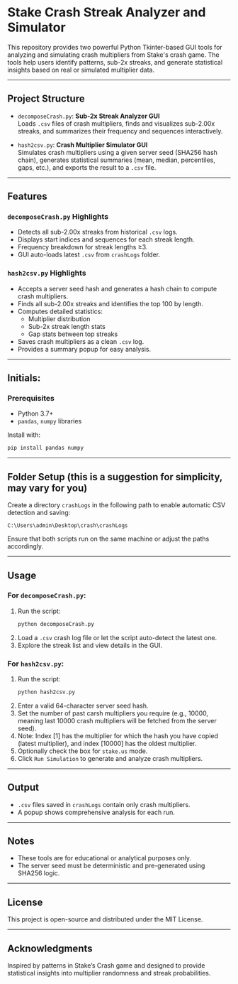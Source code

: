 
#  Stake Crash Streak Analyzer and Simulator

This repository provides two powerful Python Tkinter-based GUI tools for analyzing and simulating crash multipliers from Stake's crash game. The tools help users identify patterns, sub-2x streaks, and generate statistical insights based on real or simulated multiplier data.

---

## Project Structure

- `decomposeCrash.py`: **Sub-2x Streak Analyzer GUI**  
  Loads `.csv` files of crash multipliers, finds and visualizes sub-2.00x streaks, and summarizes their frequency and sequences interactively.

- `hash2csv.py`: **Crash Multiplier Simulator GUI**  
  Simulates crash multipliers using a given server seed (SHA256 hash chain), generates statistical summaries (mean, median, percentiles, gaps, etc.), and exports the result to a `.csv` file.

---

## Features

### `decomposeCrash.py` Highlights
- Detects all sub-2.00x streaks from historical `.csv` logs.
- Displays start indices and sequences for each streak length.
- Frequency breakdown for streak lengths ≥3.
- GUI auto-loads latest `.csv` from `crashLogs` folder.

### `hash2csv.py` Highlights
- Accepts a server seed hash and generates a hash chain to compute crash multipliers.
- Finds all sub-2.00x streaks and identifies the top 100 by length.
- Computes detailed statistics:
  - Multiplier distribution
  - Sub-2x streak length stats
  - Gap stats between top streaks
- Saves crash multipliers as a clean `.csv` log.
- Provides a summary popup for easy analysis.

---

## Initials:

### Prerequisites
- Python 3.7+
- `pandas`, `numpy` libraries

Install with:
```bash
pip install pandas numpy
```

---

## Folder Setup (this is a suggestion for simplicity, may vary for you)

Create a directory `crashLogs` in the following path to enable automatic CSV detection and saving:

```
C:\Users\admin\Desktop\crash\crashLogs
```

Ensure that both scripts run on the same machine or adjust the paths accordingly.

---

## Usage

### For `decomposeCrash.py`:
1. Run the script:
   ```bash
   python decomposeCrash.py
   ```
2. Load a `.csv` crash log file or let the script auto-detect the latest one.
3. Explore the streak list and view details in the GUI.

### For `hash2csv.py`:
1. Run the script:
   ```bash
   python hash2csv.py
   ```
2. Enter a valid 64-character server seed hash.
3. Set the number of past carsh multipliers you require (e.g., 10000, meaning last 10000 crash multipliers will be fetched from the server seed).
4. Note: Index [1] has the multiplier for which the hash you have copied (latest multiplier), and index [10000] has the oldest multiplier.
5. Optionally check the box for `stake.us` mode.
6. Click `Run Simulation` to generate and analyze crash multipliers.

---

## Output

- `.csv` files saved in `crashLogs` contain only crash multipliers.
- A popup shows comprehensive analysis for each run.

---

## Notes

- These tools are for educational or analytical purposes only.
- The server seed must be deterministic and pre-generated using SHA256 logic.

---

## License

This project is open-source and distributed under the MIT License.

---

## Acknowledgments

Inspired by patterns in Stake’s Crash game and designed to provide statistical insights into multiplier randomness and streak probabilities.
